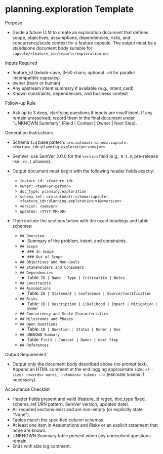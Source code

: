 # planning.exploration Template

Purpose
- Guide a future LLM to create an exploration document that defines scope, objectives, assumptions, dependencies, risks, and concurrency/scale context for a feature capsule. The output must be a standalone document body suitable for `capsule/<feature_id>/reports/exploration.md`.

Inputs Required
- feature_id (kebab-case, 3–50 chars; optional `-vN` for parallel incompatible capsules)
- owner (team or human)
- Any upstream intent summary if available (e.g., intent_card)
- Known constraints, dependencies, and business context

Follow-up Rule
- Ask up to 3 deep, clarifying questions if inputs are insufficient. If any remain unresolved, record them in the final document under “UNKNOWN Summary” (Field | Context | Owner | Next Step).

Generation Instructions
- Schema `$id` base pattern: `urn:automatr:schema:capsule:<feature_id>:planning.exploration:v<major>`
- SemVer: use SemVer 2.0.0 for the `version` field (e.g., `0.1.0`, pre-release like `-rc.1` allowed).
- Output document must begin with the following header fields exactly:
  - `feature_id: <feature-id>`
  - `owner: <team-or-person>`
  - `doc_type: planning.exploration`
  - `schema_ref: urn:automatr:schema:capsule:<feature_id>:planning.exploration:v1@<version>`
  - `version: <semver>`
  - `updated: <YYYY-MM-DD>`

- Then include the sections below with the exact headings and table schemas:
  - `## Overview`
    - Summary of the problem, intent, and constraints.
  - `## Scope`
    - `### In Scope`
    - `### Out of Scope`
  - `## Objectives and Non-Goals`
  - `## Stakeholders and Consumers`
  - `## Dependencies`
    - Table: `ID | Name | Type | Criticality | Notes`
  - `## Constraints`
  - `## Assumptions`
    - Table: `ID | Statement | Confidence | Source/Justification`
  - `## Risks`
    - Table: `ID | Description | Likelihood | Impact | Mitigation | Owner`
  - `## Concurrency and Scale Characteristics`
  - `## Milestones and Phases`
  - `## Open Questions`
    - Table: `ID | Question | Status | Owner | Due`
  - `## UNKNOWN Summary`
    - Table: `Field | Context | Owner | Next Step`
  - `## References`

Output Requirement
- Output only the document body described above (no prompt text). Append an HTML comment at the end logging approximate size: `<!-- size: ~<words> words, ~<tokens> tokens -->` (estimate tokens if necessary).

Acceptance Checklist
- Header fields present and valid (feature_id regex, doc_type fixed, schema_ref URN pattern, SemVer version, updated date).
- All required sections exist and are non-empty (or explicitly state “None”).
- Tables match the specified column schemas.
- At least one item in Assumptions and Risks or an explicit statement that none are known.
- UNKNOWN Summary table present when any unresolved questions remain.
- Ends with size log comment.

